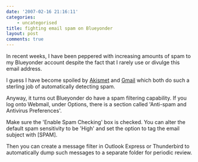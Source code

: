 ```yaml
---
date: '2007-02-16 21:16:11'
categories:
    - uncategorised
title: fighting email spam on Blueyonder
layout: post
comments: true
---
```


In recent weeks, I have been peppered with increasing amounts of spam to
my Blueyonder account despite the fact that I rarely use or divulge this
email address.

I guess I have become spoiled by [Akismet](http://akismet.com/) and
[Gmail](http://mail.google.com/mail/) which both do such a sterling job
of automatically detecting spam.

Anyway, it turns out Blueyonder do have a spam filtering capability. If
you log onto Webmail, under Options, there is a section called
'Anti-spam and Antivirus Preferences'.

Make sure the 'Enable Spam Checking' box is checked. You can alter the
default spam sensitivity to be 'High' and set the option to tag the
email subject with [SPAM].

Then you can create a message filter in Outlook Express or Thunderbird
to automatically dump such messages to a separate folder for periodic
review.
